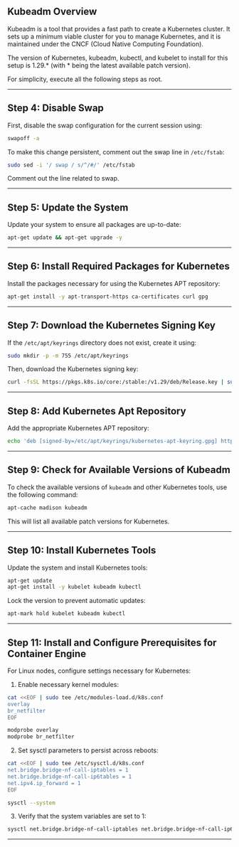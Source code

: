 ## Kubeadm Overview

Kubeadm is a tool that provides a fast path to create a Kubernetes cluster. It sets up a minimum viable cluster for you to manage Kubernetes, and it is maintained under the CNCF (Cloud Native Computing Foundation).

The version of Kubernetes, kubeadm, kubectl, and kubelet to install for this setup is 1.29.* (with * being the latest available patch version).

For simplicity, execute all the following steps as root.

---

## Step 4: Disable Swap

First, disable the swap configuration for the current session using:

```bash
swapoff -a
```

To make this change persistent, comment out the swap line in `/etc/fstab`:

```bash
sudo sed -i '/ swap / s/^/#/' /etc/fstab
```

Comment out the line related to swap.

---

## Step 5: Update the System

Update your system to ensure all packages are up-to-date:

```bash
apt-get update && apt-get upgrade -y
```

---

## Step 6: Install Required Packages for Kubernetes

Install the packages necessary for using the Kubernetes APT repository:

```bash
apt-get install -y apt-transport-https ca-certificates curl gpg
```

---

## Step 7: Download the Kubernetes Signing Key

If the `/etc/apt/keyrings` directory does not exist, create it using:

```bash
sudo mkdir -p -m 755 /etc/apt/keyrings
```

Then, download the Kubernetes signing key:

```bash
curl -fsSL https://pkgs.k8s.io/core:/stable:/v1.29/deb/Release.key | sudo gpg --dearmor -o /etc/apt/keyrings/kubernetes-apt-keyring.gpg
```

---

## Step 8: Add Kubernetes Apt Repository

Add the appropriate Kubernetes APT repository:

```bash
echo 'deb [signed-by=/etc/apt/keyrings/kubernetes-apt-keyring.gpg] https://pkgs.k8s.io/core:/stable:/v1.29/deb/ /' | sudo tee /etc/apt/sources.list.d/kubernetes.list
```

---

## Step 9: Check for Available Versions of Kubeadm

To check the available versions of `kubeadm` and other Kubernetes tools, use the following command:

```bash
apt-cache madison kubeadm
```

This will list all available patch versions for Kubernetes.

---

## Step 10: Install Kubernetes Tools

Update the system and install Kubernetes tools:

```bash
apt-get update
apt-get install -y kubelet kubeadm kubectl
```

Lock the version to prevent automatic updates:

```bash
apt-mark hold kubelet kubeadm kubectl
```

---

## Step 11: Install and Configure Prerequisites for Container Engine

For Linux nodes, configure settings necessary for Kubernetes:

1. Enable necessary kernel modules:

```bash
cat <<EOF | sudo tee /etc/modules-load.d/k8s.conf
overlay
br_netfilter
EOF

modprobe overlay
modprobe br_netfilter
```

2. Set sysctl parameters to persist across reboots:

```bash
cat <<EOF | sudo tee /etc/sysctl.d/k8s.conf
net.bridge.bridge-nf-call-iptables = 1
net.bridge.bridge-nf-call-ip6tables = 1
net.ipv4.ip_forward = 1
EOF

sysctl --system
```

3. Verify that the system variables are set to 1:

```bash
sysctl net.bridge.bridge-nf-call-iptables net.bridge.bridge-nf-call-ip6tables net.ipv4.ip_forward
```

---
